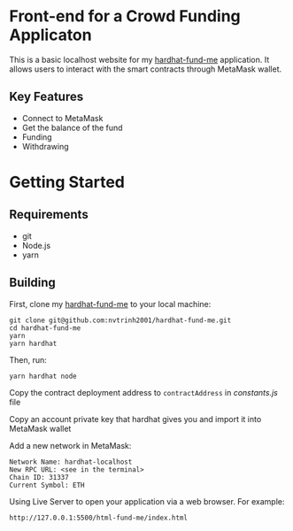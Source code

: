 # Front-end for a Crowd Funding Applicaton

This is a basic localhost website for my [hardhat-fund-me](https://github.com/nvtrinh2001/hardhat-fund-me) application. It allows users to interact with the smart contracts through MetaMask wallet.

## Key Features

- Connect to MetaMask
- Get the balance of the fund
- Funding
- Withdrawing

# Getting Started

## Requirements

- git
- Node.js
- yarn

## Building

First, clone my [hardhat-fund-me](https://github.com/nvtrinh2001/hardhat-fund-me) to your local machine:

```
git clone git@github.com:nvtrinh2001/hardhat-fund-me.git
cd hardhat-fund-me
yarn
yarn hardhat
```

Then, run:

```
yarn hardhat node
```

Copy the contract deployment address to `contractAddress` in _constants.js_ file

Copy an account private key that hardhat gives you and import it into MetaMask wallet

Add a new network in MetaMask:

```
Network Name: hardhat-localhost
New RPC URL: <see in the terminal>
Chain ID: 31337
Current Symbol: ETH
```

Using Live Server to open your application via a web browser. For example:

```
http://127.0.0.1:5500/html-fund-me/index.html
```
